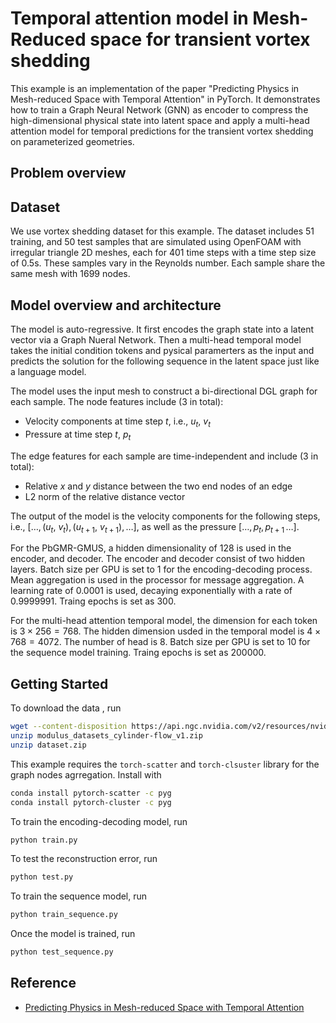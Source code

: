 <!-- markdownlint-disable MD013 -->

# Temporal attention model in Mesh-Reduced space for transient vortex shedding

This example is an implementation of the paper "Predicting Physics in Mesh-reduced Space
with Temporal Attention" in PyTorch.
It demonstrates how to train a Graph Neural Network (GNN) as encoder to compress the
high-dimensional
physical state into latent space and apply a multi-head attention model for temporal
predictions for
the transient vortex shedding on parameterized geometries.

## Problem overview

## Dataset

We use vortex shedding dataset for this example. The dataset includes
51 training, and 50 test samples that are simulated using OpenFOAM
with irregular triangle 2D meshes, each for 401 time steps with a time step size of
0.5s. These samples vary in the Reynolds number. Each sample share the same mesh with
1699 nodes.

## Model overview and architecture

The model is auto-regressive. It first encodes the graph state into a latent vector
via a Graph
Nueral Network. Then a multi-head temporal model takes the initial condition tokens
and pysical paramerters
as the input and predicts the solution for the following sequence in the latent space
just like a language model.

The model uses the input mesh to construct a bi-directional DGL graph for each sample.
The node features include (3 in total):

- Velocity components at time step $t$, i.e., $u_t$, $v_t$
- Pressure at time step $t$, $p_t$

The edge features for each sample are time-independent and include (3 in total):

- Relative $x$ and $y$ distance between the two end nodes of an edge
- L2 norm of the relative distance vector

The output of the model is the velocity components for the following steps, i.e.,
$[\ldots, (u_{t}$, $v_{t}), (u_{t+1}$, $v_{t+1}), \ldots]$, as well as the
pressure $[\ldots,p_{t},p_{t+1}\,\ldots]$.

For the PbGMR-GMUS, a hidden dimensionality of 128 is used in the encoder, and decoder.
The encoder and decoder consist of two hidden layers. Batch size per GPU is set to 1
for the encoding-decoding process.
Mean aggregation is used in the processor for message aggregation. A learning rate of
0.0001 is used, decaying
exponentially with a rate of 0.9999991. Traing epochs is set as 300.

For the multi-head attention temporal model, the dimension for each token is
$3 \times 256 = 768$. The hidden dimension usded in
the temporal model is $4 \times 768 = 4072$. The number of head is 8. Batch size
per GPU is set to 10 for the sequence model training. Traing epochs is set as 200000.

## Getting Started

To download the data , run

```bash
wget --content-disposition https://api.ngc.nvidia.com/v2/resources/nvidia/modulus/modulus_datasets_cylinder-flow/versions/v1/zip -O modulus_datasets_cylinder-flow_v1.zip
unzip modulus_datasets_cylinder-flow_v1.zip
unzip dataset.zip
```

This example requires the `torch-scatter` and  `torch-clsuster` library for the
graph nodes agrregation. Install with

```bash
conda install pytorch-scatter -c pyg
conda install pytorch-cluster -c pyg
```

To train the encoding-decoding model, run

```bash
python train.py
```

To test the reconstruction error, run

```bash
python test.py
```

To train the sequence model, run

```bash
python train_sequence.py
```

Once the model is trained, run

```bash
python test_sequence.py
```

## Reference

- [Predicting Physics in Mesh-reduced Space with Temporal Attention](https://arxiv.org/abs/2201.09113)
